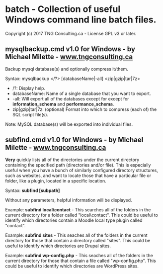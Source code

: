 # batch - Collection of useful Windows command line batch files.
Copyright (c) 2017 TNG Consulting.ca - License GPL v3 or later.

mysqlbackup.cmd v1.0 for Windows - by Michael Milette - www.tngconsulting.ca
----------------------------------------------------------------------------

Backup mysql database(s) and optionally compress it/them.

Syntax: mysqlbackup </?> [databaseName|-all] <zip|gzip|tar|7z>

* /?: Display help.
* databaseName: Name of a single database that you want to export.
* -all: Will export all of the databases except for except for **information_schema** and **performance_schema**.
* zip|gzip|tar|7z: (optional) Format into which to compress (each of) the SQL script file(s).

Note: MySQL database(s) will be exported into individual files.

subfind.cmd v1.0 for Windows - by Michael Milette - www.tngconsulting.ca
------------------------------------------------------------------------

**Very** quickly lists all of the directories under the current directory containing the specified path (directories and/or file). This is especially useful when you have a bunch of similarly configured directory structures, such as websites, and want to locate those that have a particular file or folder, like a plugin, located in a specific location.

Syntax:  **subfind [subpath]**

Without any parameters, helpful information will be displayed.

Example: **subfind local\contact** - This searches all of the folders in the current directory for a folder called "local\contact". This could be useful to identify which directories contain a Moodle local type plugin called "contact".

Example: **subfind sites** - This seaches all of the folders in the current directory for those that contain a directory called "sites". This could be useful to identify which directories are Drupal sites.

Example: **subfind wp-config.php** - This seaches all of the folders in the current directory for those that contain a file called "wp-config.php". This could be useful to identify which directories are WordPress sites.
